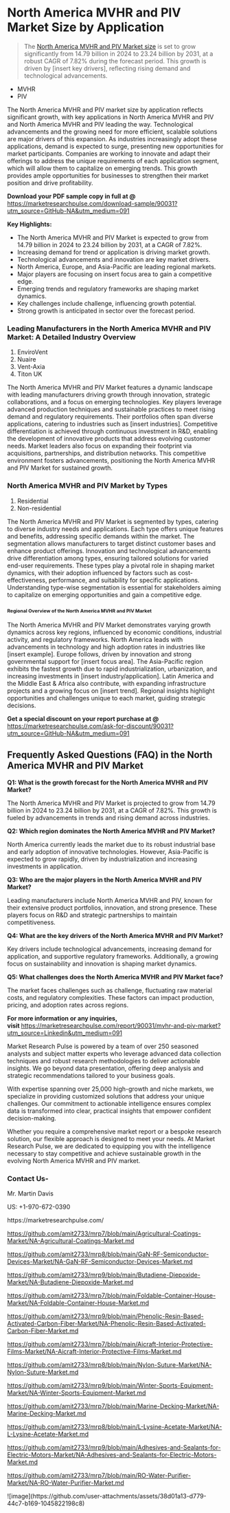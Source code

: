 <h1>North America MVHR and PIV Market&nbsp;Size by Application</h1><blockquote><p>The <a href="https://marketresearchpulse.com/download-sample/90031?utm_source=GitHub-NA&amp;utm_medium=091">North America MVHR and PIV Market size</a> is set to grow significantly from 14.79 billion in 2024 to 23.24 billion by 2031, at a robust CAGR of 7.82% during the forecast period. This growth is driven by [insert key drivers], reflecting rising demand and technological advancements.</p></blockquote><ul><li>MVHR <li> PIV</li></ul><p>The North America MVHR and PIV market size by application reflects significant growth, with key applications in North America MVHR and PIV and North America MVHR and PIV leading the way. Technological advancements and the growing need for more efficient, scalable solutions are major drivers of this expansion. As industries increasingly adopt these applications, demand is expected to surge, presenting new opportunities for market participants. Companies are working to innovate and adapt their offerings to address the unique requirements of each application segment, which will allow them to capitalize on emerging trends. This growth provides ample opportunities for businesses to strengthen their market position and drive profitability.</p><p><strong>Download your PDF sample copy in full at @ </strong><a href="https://marketresearchpulse.com/download-sample/90031?utm_source=GitHub-NA&amp;utm_medium=091">https://marketresearchpulse.com/download-sample/90031?utm_source=GitHub-NA&amp;utm_medium=091</a></p><p><strong>Key Highlights: </strong></p><ul><li>The North America MVHR and PIV Market is expected to grow from 14.79 billion in 2024 to 23.24 billion by 2031, at a CAGR of 7.82%.</li><li>Increasing demand for trend or application is driving market growth.</li><li>Technological advancements and innovation are key market drivers.</li><li>North America, Europe, and Asia-Pacific are leading regional markets.</li><li>Major players are focusing on insert focus area to gain a competitive edge.</li><li>Emerging trends and regulatory frameworks are shaping market dynamics.</li><li>Key challenges include challenge, influencing growth potential.</li><li>Strong growth is anticipated in sector over the forecast period.</li></ul><h3>Leading Manufacturers in the North America MVHR and PIV Market: A Detailed Industry Overview</h3><ol><li>EnviroVent</li><li>Nuaire</li><li>Vent-Axia</li><li>Titon UK</li></ol><div class="flex max-w-full flex-col flex-grow"><div class="min-h-8 text-message flex w-full flex-col items-end gap-2 whitespace-normal break-words [.text-message+&amp;]:mt-5" dir="auto" data-message-author-role="assistant" data-message-id="fd8432e4-4910-450d-b182-61b7bfb0a01f" data-message-model-slug="gpt-4o"><div class="flex w-full flex-col gap-1 empty:hidden first:pt-[3px]"><div class="markdown prose w-full break-words dark:prose-invert light"><p>The North America MVHR and PIV Market features a dynamic landscape with leading manufacturers driving growth through innovation, strategic collaborations, and a focus on emerging technologies. Key players leverage advanced production techniques and sustainable practices to meet rising demand and regulatory requirements. Their portfolios often span diverse applications, catering to industries such as [insert industries]. Competitive differentiation is achieved through continuous investment in R&amp;D, enabling the development of innovative products that address evolving customer needs. Market leaders also focus on expanding their footprint via acquisitions, partnerships, and distribution networks. This competitive environment fosters advancements, positioning the North America MVHR and PIV Market for sustained growth.</p></div></div></div></div><h3>North America MVHR and PIV Market by Types</h3><ol><li>Residential <li> Non-residential</li></ol><div class="flex max-w-full flex-col flex-grow"><div class="min-h-8 text-message flex w-full flex-col items-end gap-2 whitespace-normal break-words [.text-message+&amp;]:mt-5" dir="auto" data-message-author-role="assistant" data-message-id="084470be-0bb7-4664-bddf-5156b4f41249" data-message-model-slug="gpt-4o-mini"><div class="flex w-full flex-col gap-1 empty:hidden first:pt-[3px]"><div class="markdown prose w-full break-words dark:prose-invert light"><p>The North America MVHR and PIV Market is segmented by types, catering to diverse industry needs and applications. Each type offers unique features and benefits, addressing specific demands within the market. The segmentation allows manufacturers to target distinct customer bases and enhance product offerings. Innovation and technological advancements drive differentiation among types, ensuring tailored solutions for varied end-user requirements. These types play a pivotal role in shaping market dynamics, with their adoption influenced by factors such as cost-effectiveness, performance, and suitability for specific applications. Understanding type-wise segmentation is essential for stakeholders aiming to capitalize on emerging opportunities and gain a competitive edge.</p></div></div></div></div><h3><span style="font-size: 11px;">Regional Overview of the North America MVHR and PIV Market</span></h3><div class="flex max-w-full flex-col flex-grow"><div class="min-h-8 text-message flex w-full flex-col items-end gap-2 whitespace-normal break-words [.text-message+&amp;]:mt-5" dir="auto" data-message-author-role="assistant" data-message-id="e9038762-ce64-4e30-91c9-9bd413514231" data-message-model-slug="gpt-4o-mini"><div class="flex w-full flex-col gap-1 empty:hidden first:pt-[3px]"><div class="markdown prose w-full break-words dark:prose-invert light"><p>The North America MVHR and PIV Market demonstrates varying growth dynamics across key regions, influenced by economic conditions, industrial activity, and regulatory frameworks. North America leads with advancements in technology and high adoption rates in industries like [insert example]. Europe follows, driven by innovation and strong governmental support for [insert focus area]. The Asia-Pacific region exhibits the fastest growth due to rapid industrialization, urbanization, and increasing investments in [insert industry/application]. Latin America and the Middle East &amp; Africa also contribute, with expanding infrastructure projects and a growing focus on [insert trend]. Regional insights highlight opportunities and challenges unique to each market, guiding strategic decisions.</p></div></div></div></div><p><strong>Get a special discount on your report purchase at @ </strong><a href="https://marketresearchpulse.com/ask-for-discount/90031?utm_source=GitHub-NA&amp;utm_medium=091">https://marketresearchpulse.com/ask-for-discount/90031?utm_source=GitHub-NA&amp;utm_medium=091</a></p><h2>Frequently Asked Questions (FAQ) in the North America MVHR and PIV Market</h2><p><strong>Q1: What is the growth forecast for the North America MVHR and PIV Market?</strong></p><p>The North America MVHR and PIV Market is projected to grow from 14.79 billion in 2024 to 23.24 billion by 2031, at a CAGR of 7.82%. This growth is fueled by advancements in trends and rising demand across industries.</p><p><strong>Q2: Which region dominates the North America MVHR and PIV Market?</strong></p><p>North America currently leads the market due to its robust industrial base and early adoption of innovative technologies. However, Asia-Pacific is expected to grow rapidly, driven by industrialization and increasing investments in application.</p><p><strong>Q3: Who are the major players in the North America MVHR and PIV Market?</strong></p><p>Leading manufacturers include North America MVHR and PIV, known for their extensive product portfolios, innovation, and strong presence. These players focus on R&amp;D and strategic partnerships to maintain competitiveness.</p><p><strong>Q4: What are the key drivers of the North America MVHR and PIV Market?</strong></p><p>Key drivers include technological advancements, increasing demand for application, and supportive regulatory frameworks. Additionally, a growing focus on sustainability and innovation is shaping market dynamics.</p><p><strong>Q5: What challenges does the North America MVHR and PIV Market face?</strong></p><p>The market faces challenges such as challenge, fluctuating raw material costs, and regulatory complexities. These factors can impact production, pricing, and adoption rates across regions.</p><p><strong>For more information or any inquiries, visit&nbsp;</strong><a href="https://marketresearchpulse.com/report/90031/mvhr-and-piv-market?utm_source=Linkedin&utm_medium=091">https://marketresearchpulse.com/report/90031/mvhr-and-piv-market?utm_source=Linkedin&utm_medium=091</a></p><p>Market Research Pulse is powered by a team of over 250 seasoned analysts and subject matter experts who leverage advanced data collection techniques and robust research methodologies to deliver actionable insights. We go beyond data presentation, offering deep analysis and strategic recommendations tailored to your business goals.</p><p>With expertise spanning over 25,000 high-growth and niche markets, we specialize in providing customized solutions that address your unique challenges. Our commitment to actionable intelligence ensures complex data is transformed into clear, practical insights that empower confident decision-making.</p><p>Whether you require a comprehensive market report or a bespoke research solution, our flexible approach is designed to meet your needs. At Market Research Pulse, we are dedicated to equipping you with the intelligence necessary to stay competitive and achieve sustainable growth in the evolving North America MVHR and PIV market.</p><h3><strong>Contact Us-</strong></h3><p>Mr. Martin Davis</p><p>US: +1-970-672-0390</p><p>https://marketresearchpulse.com/</p><p><a href="https://github.com/amit2733/mrp7/blob/main/Agricultural-Coatings-Market/NA-Agricultural-Coatings-Market.md">https://github.com/amit2733/mrp7/blob/main/Agricultural-Coatings-Market/NA-Agricultural-Coatings-Market.md</a></p><p><a href="https://github.com/amit2733/mrp8/blob/main/GaN-RF-Semiconductor-Devices-Market/NA-GaN-RF-Semiconductor-Devices-Market.md">https://github.com/amit2733/mrp8/blob/main/GaN-RF-Semiconductor-Devices-Market/NA-GaN-RF-Semiconductor-Devices-Market.md</a></p><p><a href="https://github.com/amit2733/mrp9/blob/main/Butadiene-Diepoxide-Market/NA-Butadiene-Diepoxide-Market.md">https://github.com/amit2733/mrp9/blob/main/Butadiene-Diepoxide-Market/NA-Butadiene-Diepoxide-Market.md</a></p><p><a href="https://github.com/amit2733/mrp7/blob/main/Foldable-Container-House-Market/NA-Foldable-Container-House-Market.md">https://github.com/amit2733/mrp7/blob/main/Foldable-Container-House-Market/NA-Foldable-Container-House-Market.md</a></p><p><a href="https://github.com/amit2733/mrp9/blob/main/Phenolic-Resin-Based-Activated-Carbon-Fiber-Market/NA-Phenolic-Resin-Based-Activated-Carbon-Fiber-Market.md">https://github.com/amit2733/mrp9/blob/main/Phenolic-Resin-Based-Activated-Carbon-Fiber-Market/NA-Phenolic-Resin-Based-Activated-Carbon-Fiber-Market.md</a></p><p><a href="https://github.com/amit2733/mrp7/blob/main/Aicraft-Interior-Protective-Films-Market/NA-Aicraft-Interior-Protective-Films-Market.md">https://github.com/amit2733/mrp7/blob/main/Aicraft-Interior-Protective-Films-Market/NA-Aicraft-Interior-Protective-Films-Market.md</a></p><p><a href="https://github.com/amit2733/mrp8/blob/main/Nylon-Suture-Market/NA-Nylon-Suture-Market.md">https://github.com/amit2733/mrp8/blob/main/Nylon-Suture-Market/NA-Nylon-Suture-Market.md</a></p><p><a href="https://github.com/amit2733/mrp9/blob/main/Winter-Sports-Equipment-Market/NA-Winter-Sports-Equipment-Market.md">https://github.com/amit2733/mrp9/blob/main/Winter-Sports-Equipment-Market/NA-Winter-Sports-Equipment-Market.md</a></p><p><a href="https://github.com/amit2733/mrp7/blob/main/Marine-Decking-Market/NA-Marine-Decking-Market.md">https://github.com/amit2733/mrp7/blob/main/Marine-Decking-Market/NA-Marine-Decking-Market.md</a></p><p><a href="https://github.com/amit2733/mrp8/blob/main/L-Lysine-Acetate-Market/NA-L-Lysine-Acetate-Market.md">https://github.com/amit2733/mrp8/blob/main/L-Lysine-Acetate-Market/NA-L-Lysine-Acetate-Market.md</a></p><p><a href="https://github.com/amit2733/mrp9/blob/main/Adhesives-and-Sealants-for-Electric-Motors-Market/NA-Adhesives-and-Sealants-for-Electric-Motors-Market.md">https://github.com/amit2733/mrp9/blob/main/Adhesives-and-Sealants-for-Electric-Motors-Market/NA-Adhesives-and-Sealants-for-Electric-Motors-Market.md</a></p><p><a href="https://github.com/amit2733/mrp7/blob/main/RO-Water-Purifier-Market/NA-RO-Water-Purifier-Market.md">https://github.com/amit2733/mrp7/blob/main/RO-Water-Purifier-Market/NA-RO-Water-Purifier-Market.md</a></p>
![image](https://github.com/user-attachments/assets/38d01a13-d779-44c7-b169-1045822198c8)
